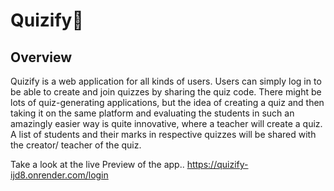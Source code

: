# Quizify🧠



## Overview
Quizify is a web application for all kinds of users. Users can simply log in to be able to create and join quizzes by sharing the quiz code. There might be lots of quiz-generating applications, but the idea of creating a quiz and then taking it on the same platform and evaluating the students in such an amazingly easier way is quite innovative, where a teacher will create a quiz.
A list of students and their marks in respective quizzes will be shared with the creator/ teacher of the quiz.

Take a look at the live Preview of the app..
https://quizify-ijd8.onrender.com/login
